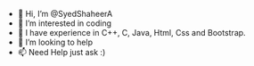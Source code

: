 - 👋 Hi, I’m @SyedShaheerA
- 👀 I’m interested in coding
- 🌱 I have experience in C++, C, Java, Html, Css and Bootstrap.
- 💞️ I’m looking to help
- 📫 Need Help just ask :)

<!---
SyedShaheerA/SyedShaheerA is a ✨ special ✨ repository because its `README.md` (this file) appears on your GitHub profile.
You can click the Preview link to take a look at your changes.
--->
